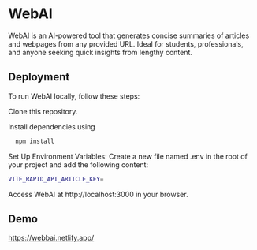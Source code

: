 
# WebAI

WebAI is an AI-powered tool that generates concise summaries of articles and webpages from any provided URL. Ideal for students, professionals, and anyone seeking quick insights from lengthy content.








## Deployment

To run WebAI locally, follow these steps:

Clone this repository.

Install dependencies using
```bash
  npm install
```
Set Up Environment Variables: Create a new file named .env in the root of your project and add the following content:
```bash
VITE_RAPID_API_ARTICLE_KEY=
```
Access WebAI at http://localhost:3000 in your browser.




## Demo

https://webbai.netlify.app/

